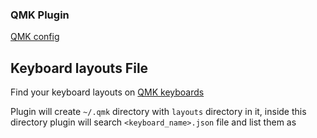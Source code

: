 ### QMK Plugin

[QMK config](https://config.qmk.fm/#/rkg68/LAYOUT_65_ansi)

## Keyboard layouts File
Find your keyboard layouts on [QMK keyboards](https://github.com/qmk/qmk_firmware/tree/master/keyboards)

Plugin will create `~/.qmk` directory with `layouts` directory in it, inside this directory
plugin will search `<keyboard_name>.json` file and list them as 